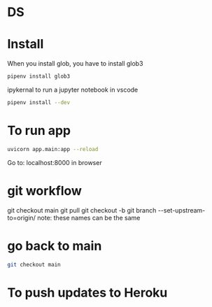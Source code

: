 # DS

# Install
When you install glob, you have to install glob3
```sh
pipenv install glob3
```
ipykernal to run a jupyter notebook in vscode
```sh
pipenv install --dev
```

# To run app
```sh
uvicorn app.main:app --reload
```
Go to: localhost:8000 in browser

# git workflow
git checkout main
git pull
git checkout -b <name of branch>
git branch --set-upstream-to=origin/<name of remote branch> <name of local branch> note: these names can be the same

# go back to main
```sh
git checkout main
```

# To push updates to Heroku
```sh

```